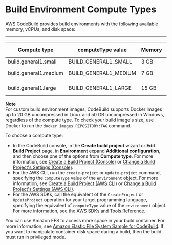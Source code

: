 # Build Environment Compute Types<a name="build-env-ref-compute-types"></a>

AWS CodeBuild provides build environments with the following available memory, vCPUs, and disk space:


****  

| Compute type | computeType value | Memory | vCPUs | Disk space | Operating system | 
| --- | --- | --- | --- | --- | --- | 
| build\.general1\.small | BUILD\_GENERAL1\_SMALL | 3 GB | 2 | 64 GB | Linux | 
| build\.general1\.medium | BUILD\_GENERAL1\_MEDIUM | 7 GB | 4 | 128 GB | Linux, Windows | 
| build\.general1\.large | BUILD\_GENERAL1\_LARGE | 15 GB | 8 | 128 GB | Linux, Windows | 

**Note**  
For custom build environment images, CodeBuild supports Docker images up to 20 GB uncompressed in Linux and 50 GB uncompressed in Windows, regardless of the compute type\. To check your build image's size, use Docker to run the `docker images REPOSITORY:TAG` command\.

To choose a compute type:
+ In the CodeBuild console, in the **Create build project** wizard or **Edit Build Project** page, in **Environment** expand **Additional configuration**, and then choose one of the options from **Compute type**\. For more information, see [Create a Build Project \(Console\)](create-project.md#create-project-console) or [Change a Build Project's Settings \(Console\)](change-project.md#change-project-console)\.
+ For the AWS CLI, run the `create-project` or `update-project` command, specifying the `computeType` value of the `environment` object\. For more information, see [Create a Build Project \(AWS CLI\)](create-project.md#create-project-cli) or [Change a Build Project's Settings \(AWS CLI\)](change-project.md#change-project-cli)\.
+ For the AWS SDKs, call the equivalent of the `CreateProject` or `UpdateProject` operation for your target programming language, specifying the equivalent of `computeType` value of the `environment` object\. For more information, see the [AWS SDKs and Tools Reference](sdk-ref.md)\.

You can use Amazon EFS to access more space in your build container\. For more information, see [Amazon Elastic File System Sample for CodeBuild](sample-efs.md)\. If you want to manipulate container disk space during a build, then the build must run in privileged mode\.